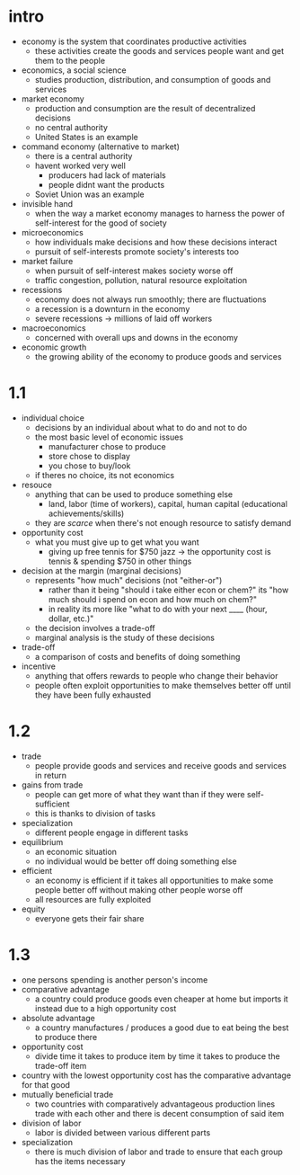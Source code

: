 # intro
* economy is the system that coordinates productive activities
	* these activities create the goods and services people want and get them to the people
* economics, a social science
	* studies production, distribution, and consumption of goods and services
* market economy
	* production and consumption are the result of decentralized decisions
	* no central authority
	* United States is an example
* command economy (alternative to market)
	* there is a central authority
	* havent worked very well
		* producers had lack of materials
		* people didnt want the products
	* Soviet Union was an example
* invisible hand
	* when the way a market economy manages to harness the power of self-interest for the good of society
* microeconomics
	* how individuals make decisions and how these decisions interact
	* pursuit of self-interests promote society's interests too 
* market failure
	* when pursuit of self-interest makes society worse off
	* traffic congestion, pollution, natural resource exploitation
* recessions
	* economy does not always run smoothly; there are fluctuations
	* a recession is a downturn in the economy
	* severe recessions -> millions of laid off workers
* macroeconomics
	* concerned with overall ups and downs in the economy
* economic growth
	* the growing ability of the economy to produce goods and services
# 1.1
* individual choice
	* decisions by an individual about what to do and not to do
	* the most basic level of economic issues
		* manufacturer chose to produce
		* store chose to display
		* you chose to buy/look
	* if theres no choice, its not economics
* resouce
	* anything that can be used to produce something else
		* land, labor (time of workers), capital, human capital (educational achievements/skills)
	* they are *scarce* when there's not enough resource to satisfy demand
* opportunity cost
	* what you must give up to get what you want
		* giving up free tennis for $750 jazz -> the opportunity cost is tennis & spending $750 in other things
* decision at the margin (marginal decisions)
	* represents "how much" decisions (not "either-or")
		* rather than it being "should i take either econ or chem?" its "how much should i spend on econ and how much on chem?"
		* in reality its more like "what to do with your next \_\_\_\_ (hour, dollar, etc.)"
	* the decision involves a trade-off
	* marginal analysis is the study of these decisions
* trade-off
	* a comparison of costs and benefits of doing something
* incentive
	* anything that offers rewards to people who change their behavior
	* people often exploit opportunities to make themselves better off until they have been fully exhausted
# 1.2
* trade
	* people provide goods and services and receive goods and services in return
* gains from trade
	* people can get more of what they want than if they were self-sufficient
	* this is thanks to division of tasks
* specialization
	* different people engage in different tasks
* equilibrium
	* an economic situation
	* no individual would be better off doing something else
* efficient
	* an economy is efficient if it takes all opportunities to make some people better off without making other people worse off
	* all resources are fully exploited
* equity 
	* everyone gets their fair share
# 1.3
* one persons spending is another person's income
* comparative advantage 
	* a country could produce goods even cheaper at home but imports it instead due to a high opportunity cost  
* absolute advantage
	* a country manufactures / produces a good due to eat being the best to produce there  
* opportunity cost 
	* divide time it takes to produce item by time it takes to produce the trade-off item   
* country with the lowest opportunity cost has the comparative advantage for that good  
* mutually beneficial trade
	* two countries with comparatively advantageous production lines trade with each other and there is decent consumption of said item  
* division of labor
	* labor is divided between various different parts  
* specialization 
	* there is much division of labor and trade to ensure that each group has the items necessary